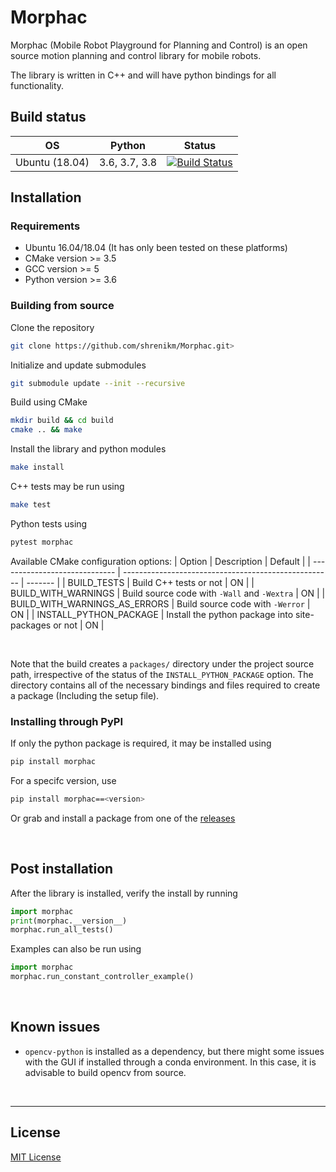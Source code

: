 # Morphac

Morphac (Mobile Robot Playground for Planning and Control) is an open source motion planning and control library for mobile robots.

The library is written in C++ and will have python bindings for all functionality.

## Build status
| OS             | Python        | Status                                                                                                              |
| -------------- | ------------- | ------------------------------------------------------------------------------------------------------------------- |
| Ubuntu (18.04) | 3.6, 3.7, 3.8 | [![Build Status](https://travis-ci.com/shrenikm/Morphac.svg?branch=master)](https://travis-ci.com/shrenikm/Morphac) |


## Installation

### Requirements
* Ubuntu 16.04/18.04 (It has only been tested on these platforms)
* CMake version >= 3.5
* GCC version >= 5
* Python version >= 3.6

### Building from source
Clone the repository
```bash
git clone https://github.com/shrenikm/Morphac.git>
```
Initialize and update submodules
```bash
git submodule update --init --recursive
```
Build using CMake
```bash
mkdir build && cd build
cmake .. && make
```
Install the library and python modules
```bash
make install
```
C++ tests may be run using
```bash
make test
```
Python tests using
```bash
pytest morphac
```

Available CMake configuration options:
| Option                        | Description                                          | Default |
| ----------------------------- | ---------------------------------------------------- | ------- |
| BUILD_TESTS                   | Build C++ tests or not                               | ON      |
| BUILD_WITH_WARNINGS           | Build source code with `-Wall` and `-Wextra`         | ON      |
| BUILD_WITH_WARNINGS_AS_ERRORS | Build source code with `-Werror`                     | ON      |
| INSTALL_PYTHON_PACKAGE        | Install the python package into site-packages or not | ON      |

<br/>

Note that the build creates a `packages/` directory under the project source path, irrespective of the status of the `INSTALL_PYTHON_PACKAGE` option.
The directory contains all of the necessary bindings and files required to create a package (Including the setup file).


### Installing through PyPI

If only the python package is required, it may be installed using
```bash
pip install morphac
```
For a specifc version, use
```bash
pip install morphac==<version>
```

Or grab and install a package from one of the [releases](https://github.com/shrenikm/Morphac/releases)

<br/>

## Post installation

After the library is installed, verify the install by running
```python
import morphac
print(morphac.__version__)
morphac.run_all_tests()
```

Examples can also be run using
```python
import morphac
morphac.run_constant_controller_example()
```

<br/>

## Known issues

* `opencv-python` is installed as a dependency, but there might some issues with the GUI if installed through a conda environment. In this case, it is advisable to build opencv from source.

<br/>

-------

## License

[MIT License](LICENSE)


